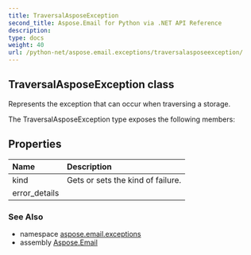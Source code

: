 ```yaml
---
title: TraversalAsposeException
second_title: Aspose.Email for Python via .NET API Reference
description: 
type: docs
weight: 40
url: /python-net/aspose.email.exceptions/traversalasposeexception/
---
```


## TraversalAsposeException class

Represents the exception that can occur when traversing a storage.

The TraversalAsposeException type exposes the following members:
## Properties
| Name | Description |
| :- | :- |
|kind|Gets or sets the kind of failure.|
|error_details|  |

### See Also

* namespace [aspose.email.exceptions](/python-net/aspose.email.exceptions/)
* assembly [Aspose.Email](/python-net/)

